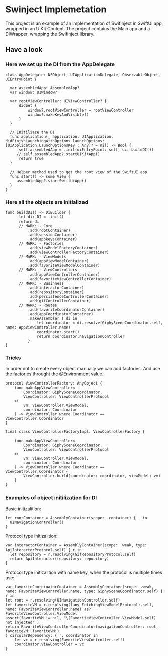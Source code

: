 # Swinject Implemetation

This project is an example of an implementation of Swifinject in SwiftUI app, wrapped in an UIKit Content.
The project contains the Main app and a DIWrapper, wrapping the Swifinject library.

## Have a look

### Here we set up the DI from the AppDelegate

    class AppDelegate: NSObject, UIApplicationDelegate, ObservableObject, UIEntryPoint {
      
      var assembledApp: AssembledApp?      
      var window: UIWindow?
      
      var rootViewController: UIViewController? {
          didSet {
              window?.rootViewController = rootViewController
              window?.makeKeyAndVisible()
          }
      }

      // Initiliaze the DI
      func application(_ application: UIApplication, didFinishLaunchingWithOptions launchOptions: [UIApplication.LaunchOptionsKey : Any]? = nil) -> Bool {
          self.assembledApp = .init(uiEntryPoint: self, di: buildDI())
         // self.assembledApp?.startUIKitApp()
          return true
      }

      // Helper method used to get the root view of the SwiftUI app
      func start() -> some View {
         assembledApp?.startSwiftUiApp()
      }
    }
    
### Here all the objects are initialized

    func buildDI() -> DiBuilder {
          let di: DI = .init()
          return di
          // MARK: - Core
              .add(rootContainer)
              .add(sessionContainer)
              .add(appkeysContainer)
          // MARK: - Factories
              .add(viewModelFactoryContainer)
              .add(viewControllerFactoryContainer)
          // MARK: - ViewModels
              .add(appViewModelContainer)
              .add(favoriteViewModelContainer)
          // MARK: - ViewControllers
              .add(appViewControllerContainer)
              .add(favoriteViewControllerContainer)
          // MARK: - Businness
              .add(interactorContainer)
              .add(repositoryContainer)
              .add(persistenceControllerContainer)
              .add(gifControllerContainer)
          // MARK: - Routes
              .add(favoriteCoordinatorContainer)
              .add(appCoordinatorContainer)
              .makeAssembler { di in
                  let coordinator = di.resolve(GiphySceneCoordinator.self, name: AppViewController.name)
                  coordinator.start()
                  return coordinator.navigationController
              }
    }
    
### Tricks 
In order not to create every object manually we can add factories. And use the factories throught the @Environment value.

    protocol ViewControllerFactory: AnyObject {
        func makeAppViewController<
            Coordinator: GiphySceneCoordinator,
            ViewController: ViewControllerProtocol
        >(
            vm: ViewController.ViewModel,
            coordinator: Coordinator
        ) -> ViewController where Coordinator == ViewController.Coordinator
    }
    
    final class ViewControllerFactoryImpl: ViewControllerFactory {
        
        func makeAppViewController<
            Coordinator: GiphySceneCoordinator,
            ViewController: ViewControllerProtocol
        >(
            vm: ViewController.ViewModel,
            coordinator: Coordinator
        ) -> ViewController where Coordinator == ViewController.Coordinator {
            ViewController.build(coordinator: coordinator, viewModel: vm)
        }
    }


  ### Examples of object initilization for DI

  
  Basic initizalition:

    let rootContainer = AssemblyContainer(scope: .container) { _ in
      UINavigationController()
    }

  Protocol type initizalition:

    var interactorContainer = AssemblyContainer(scope: .weak, type: ApiInteractorProtocol.self) { r in
      let repository = r.resolving(GifRepositoryProtocol.self)
      return ApiInteractor(repository: repository)
    }

  Protocol type initizalition with name key, when the protocol is multiple times use:

    var favoriteCoordinatorContainer = AssemblyContainer(scope: .weak, name: FavoriteViewController.name, type: GiphySceneCoordinator.self) { r in
    let root = r.resolving(UINavigationController.self)
    let favoriteVM = r.resolving((any FetchingViewModelProtocol).self, name: FavoriteViewController.name) as? FavoriteViewController.ViewModel
    assert(favoriteVM != nil, "\(FavoriteViewController.ViewModel.self) not injected" )
    return FavoriteViewControllerCoordinator(navigationController: root, favoriteVM: favoriteVM!)
    } circularDependency: { r, coordinator in
        let vc = r.resolving(FavoriteViewController.self)
        coordinator.viewController = vc
    }

    

